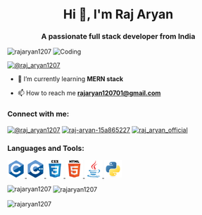 <h1 align="center">Hi 👋, I'm Raj Aryan</h1>
<h3 align="center">A passionate full stack developer from India</h3>
<img align="right" alt="Coding" width="400" src="">

<p align="left"> <img src="https://komarev.com/ghpvc/?username=rajaryan1207&label=Profile%20views&color=0e75b6&style=flat" alt="rajaryan1207" /> </p>

<p align="left"> <a href="https://twitter.com/@raj_aryan1207" target="blank"><img src="https://img.shields.io/twitter/follow/@raj_aryan1207?logo=twitter&style=for-the-badge" alt="@raj_aryan1207" /></a> </p>

- 🌱 I’m currently learning **MERN stack**

- 📫 How to reach me **rajaryan120701@gmail.com**

<h3 align="left">Connect with me:</h3>
<p align="left">
<a href="https://twitter.com/@raj_aryan1207" target="blank"><img align="center" src="https://raw.githubusercontent.com/rahuldkjain/github-profile-readme-generator/master/src/images/icons/Social/twitter.svg" alt="@raj_aryan1207" height="30" width="40" /></a>
<a href="https://linkedin.com/in/raj-aryan-15a865227" target="blank"><img align="center" src="https://raw.githubusercontent.com/rahuldkjain/github-profile-readme-generator/master/src/images/icons/Social/linked-in-alt.svg" alt="raj-aryan-15a865227" height="30" width="40" /></a>
<a href="https://instagram.com/raj_aryan_official" target="blank"><img align="center" src="https://raw.githubusercontent.com/rahuldkjain/github-profile-readme-generator/master/src/images/icons/Social/instagram.svg" alt="raj_aryan_official" height="30" width="40" /></a>
</p>

<h3 align="left">Languages and Tools:</h3>
<p align="left"> <a href="https://www.cprogramming.com/" target="_blank" rel="noreferrer"> <img src="https://raw.githubusercontent.com/devicons/devicon/master/icons/c/c-original.svg" alt="c" width="40" height="40"/> </a> <a href="https://www.w3schools.com/cpp/" target="_blank" rel="noreferrer"> <img src="https://raw.githubusercontent.com/devicons/devicon/master/icons/cplusplus/cplusplus-original.svg" alt="cplusplus" width="40" height="40"/> </a> <a href="https://www.w3schools.com/css/" target="_blank" rel="noreferrer"> <img src="https://raw.githubusercontent.com/devicons/devicon/master/icons/css3/css3-original-wordmark.svg" alt="css3" width="40" height="40"/> </a> <a href="https://www.w3.org/html/" target="_blank" rel="noreferrer"> <img src="https://raw.githubusercontent.com/devicons/devicon/master/icons/html5/html5-original-wordmark.svg" alt="html5" width="40" height="40"/> </a> <a href="https://www.java.com" target="_blank" rel="noreferrer"> <img src="https://raw.githubusercontent.com/devicons/devicon/master/icons/java/java-original.svg" alt="java" width="40" height="40"/> </a> <a href="https://www.python.org" target="_blank" rel="noreferrer"> <img src="https://raw.githubusercontent.com/devicons/devicon/master/icons/python/python-original.svg" alt="python" width="40" height="40"/> </a> </p>

<p><img align="left" src="https://github-readme-stats.vercel.app/api/top-langs?username=rajaryan1207&show_icons=true&locale=en&layout=compact" alt="rajaryan1207" /></p>

<p>&nbsp;<img align="center" src="https://github-readme-stats.vercel.app/api?username=rajaryan1207&show_icons=true&locale=en" alt="rajaryan1207" /></p>

<p><img align="center" src="https://github-readme-streak-stats.herokuapp.com/?user=rajaryan1207&" alt="rajaryan1207" /></p>
